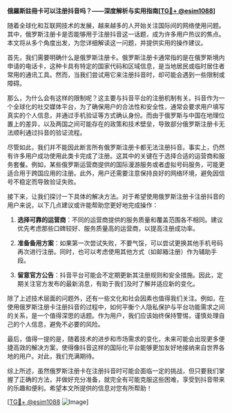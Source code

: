 **俄羅斯註冊卡可以注册抖音吗？——深度解析与实用指南[[TG💪+ @esim1088](https://t.me/s/esim1088)]**

随着全球化和互联网技术的发展，越来越多的人开始关注国际间的网络使用问题。其中，俄罗斯注册卡是否能够用于注册抖音这一话题，成为许多用户热议的焦点。本文将从多个角度出发，为您详细解读这一问题，并提供实用的操作建议。

首先，我们需要明确什么是俄罗斯注册卡。俄罗斯注册卡通常指的是在俄罗斯境内申请的电话卡，这种卡具有特定的国家代码和区域信息，是当地居民或临时居住者常用的通讯工具。然而，当我们尝试用它来注册抖音时，却可能会遇到一些限制或障碍。

那么，为什么会有这样的限制呢？这主要与抖音平台的注册机制有关。抖音作为一个全球化的社交媒体平台，为了确保用户的合法性和安全性，通常会要求用户填写真实的个人信息，并通过手机验证等方式确认身份。而由于俄罗斯与中国在地理位置上的差异，以及两国之间可能存在的政策和技术壁垒，导致部分俄罗斯注册卡无法顺利通过抖音的验证流程。

尽管如此，我们并不能因此断言所有俄罗斯注册卡都无法注册抖音。事实上，仍然有许多用户成功使用此类卡完成了注册。这其中的关键在于选择合适的运营商和服务套餐。例如，某些俄罗斯运营商提供的国际漫游服务或者虚拟号码服务，可能更适合用于跨国应用的注册。此外，用户还需要注意保持良好的网络环境，避免因信号不稳定而导致验证失败。

接下来，让我们探讨一下具体的解决方法。对于希望使用俄罗斯注册卡注册抖音的用户来说，以下几点建议或许能帮助您更好地完成操作：

1. **选择可靠的运营商**：不同的运营商提供的服务质量和覆盖范围各不相同。建议优先考虑那些口碑较好、服务质量高的运营商，以提高注册成功率。

2. **准备备用方案**：如果第一次尝试失败，不要气馁，可以尝试更换其他手机号码再次进行注册。同时，也可以考虑使用其他方式（如邮箱注册）作为辅助手段。

3. **留意官方公告**：抖音平台可能会不定期更新其注册规则和安全措施。因此，定期关注官方发布的最新消息，有助于我们及时了解并适应新的变化。

除了上述技术层面的问题外，还有一些文化和社会因素也值得我们关注。例如，在使用俄罗斯注册卡注册抖音的过程中，如何平衡个人隐私保护与平台功能需求之间的关系，是一个值得深思的话题。作为用户，我们应该始终保持警惕，谨慎处理自己的个人信息，避免不必要的风险。

最后，值得一提的是，随着技术的进步和市场需求的变化，未来可能会出现更多便捷高效的解决方案，使得像抖音这样的国际化平台能够更加友好地接纳来自世界各地的用户。对此，我们充满期待。

综上所述，虽然俄罗斯注册卡在注册抖音时可能会面临一定的挑战，但只要我们掌握了正确的方法，并做好充分准备，就完全有可能克服这些困难，享受到抖音带来的乐趣和便利。希望本文所提供的信息对您有所帮助！

[[TG💪+ @esim1088](https://t.me/s/esim1088) ![Image](https://i.postimg.cc/4NQfJmqS/Snipaste-2025-05-13-00-14-12.png)]